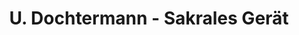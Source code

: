 ---
title: "U. Dochtermann - Sakrales Gerät"
url: /augsburg/u-dochtermann-sakrales-geraet/
shop: Religion
---